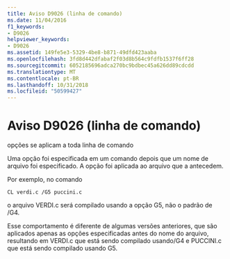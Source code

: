 ```yaml
---
title: Aviso D9026 (linha de comando)
ms.date: 11/04/2016
f1_keywords:
- D9026
helpviewer_keywords:
- D9026
ms.assetid: 149fe5e3-5329-4be8-b871-49dfd423aaba
ms.openlocfilehash: 3fd8d442dfabaf2f03d8b564c9fdfb1537f6ff28
ms.sourcegitcommit: 6052185696adca270bc9bdbec45a626dd89cdcdd
ms.translationtype: MT
ms.contentlocale: pt-BR
ms.lasthandoff: 10/31/2018
ms.locfileid: "50599427"
---
```

# <a name="command-line-warning-d9026"></a>Aviso D9026 (linha de comando)

opções se aplicam a toda linha de comando

Uma opção foi especificada em um comando depois que um nome de arquivo foi especificado. A opção foi aplicada ao arquivo que a antecedem.

Por exemplo, no comando

```
CL verdi.c /G5 puccini.c
```

o arquivo VERDI.c será compilado usando a opção G5, não o padrão de /G4.

Esse comportamento é diferente de algumas versões anteriores, que são aplicados apenas as opções especificadas antes do nome do arquivo, resultando em VERDI.c que está sendo compilado usando/G4 e PUCCINI.c que está sendo compilado usando G5.